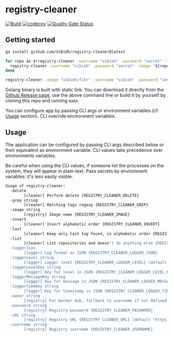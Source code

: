 # registry-cleaner

[![Build](https://github.com/ViBiOh/registry-cleaner/workflows/Build/badge.svg)](https://github.com/ViBiOh/registry-cleaner/actions)
[![codecov](https://codecov.io/gh/ViBiOh/registry-cleaner/branch/main/graph/badge.svg)](https://codecov.io/gh/ViBiOh/registry-cleaner)
[![Quality Gate Status](https://sonarcloud.io/api/project_badges/measure?project=ViBiOh_registry-cleaner&metric=alert_status)](https://sonarcloud.io/dashboard?id=ViBiOh_registry-cleaner)

## Getting started

```bash
go install github.com/ViBiOh/registry-cleaner@latest

for repo in $(registry-cleaner -username "vibioh" -password "secret" -list); do
  registry-cleaner -username "vibioh" -password "secret" -image "${repo}" -grep ".*"
done

registry-cleaner -image "vibioh/fibr" -username "vibioh" -password "secret" -grep "[0-9]{12}" -last # keep only the last image that match regexp (which is a timestamp)
```

Golang binary is built with static link. You can download it directly from the [Github Release page](https://github.com/ViBiOh/registry-cleaner/releases), use the above command line or build it by yourself by cloning this repo and running `make`.

You can configure app by passing CLI args or environment variables (cf. [Usage](#usage) section). CLI override environment variables.

## Usage

The application can be configured by passing CLI args described below or their equivalent as environment variable. CLI values take precedence over environments variables.

Be careful when using the CLI values, if someone list the processes on the system, they will appear in plain-text. Pass secrets by environment variables: it's less easily visible.

```bash
Usage of registry-cleaner:
  -delete
        [cleaner] Perform delete {REGISTRY_CLEANER_DELETE}
  -grep string
        [cleaner] Matching tags regexp {REGISTRY_CLEANER_GREP}
  -image string
        [registry] Image name {REGISTRY_CLEANER_IMAGE}
  -invert
        [cleaner] Invert alphabetic order {REGISTRY_CLEANER_INVERT}
  -last
        [cleaner] Keep only last tag found, in alphabetic order {REGISTRY_CLEANER_LAST}
  -list
        [cleaner] List repositories and doesn't do anything else {REGISTRY_CLEANER_LIST}
  -loggerJson
        [logger] Log format as JSON {REGISTRY_CLEANER_LOGGER_JSON}
  -loggerLevel string
        [logger] Logger level {REGISTRY_CLEANER_LOGGER_LEVEL} (default "INFO")
  -loggerLevelKey string
        [logger] Key for level in JSON {REGISTRY_CLEANER_LOGGER_LEVEL_KEY} (default "level")
  -loggerMessageKey string
        [logger] Key for message in JSON {REGISTRY_CLEANER_LOGGER_MESSAGE_KEY} (default "message")
  -loggerTimeKey string
        [logger] Key for timestamp in JSON {REGISTRY_CLEANER_LOGGER_TIME_KEY} (default "time")
  -owner string
        [registry] For Docker Hub, fallback to username if not defined {REGISTRY_CLEANER_OWNER}
  -password string
        [registry] Registry password {REGISTRY_CLEANER_PASSWORD}
  -uRL string
        [registry] Registry URL {REGISTRY_CLEANER_URL} (default "https://registry-1.docker.io/")
  -username string
        [registry] Registry username {REGISTRY_CLEANER_USERNAME}
```
